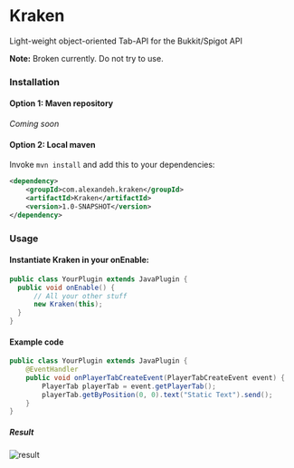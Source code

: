 # Kraken
Light-weight object-oriented Tab-API for the Bukkit/Spigot API

**Note:** Broken currently. Do not try to use.

### Installation

#### Option 1: Maven repository 

*Coming soon*

#### Option 2: Local maven

Invoke `mvn install` and add this to your dependencies:
```xml
<dependency>
    <groupId>com.alexandeh.kraken</groupId>
    <artifactId>Kraken</artifactId>
    <version>1.0-SNAPSHOT</version>
</dependency>
```


### Usage

#### Instantiate Kraken in your onEnable:

```java
public class YourPlugin extends JavaPlugin {
  public void onEnable() {
      // All your other stuff
      new Kraken(this);
  }
} 
```
  
#### Example code
```java
public class YourPlugin extends JavaPlugin {
    @EventHandler
    public void onPlayerTabCreateEvent(PlayerTabCreateEvent event) {
        PlayerTab playerTab = event.getPlayerTab();
        playerTab.getByPosition(0, 0).text("Static Text").send();
    }
}
```

##### Result
![result](https://i.gyazo.com/3ca29baf4bce8d9402885a954b7dbcd6.png)
